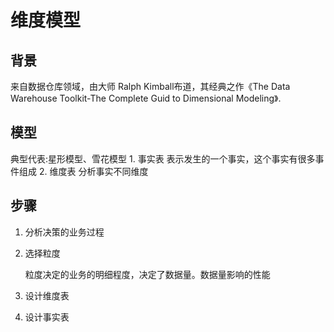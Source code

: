 # 维度模型

## 背景

来自数据仓库领域，由大师 Ralph Kimball布道，其经典之作《The Data Warehouse Toolkit-The Complete Guid to Dimensional Modeling》.

## 模型

典型代表:星形模型、雪花模型 1. 事实表 表示发生的一个事实，这个事实有很多事件组成 2. 维度表 分析事实不同维度

## 步骤

1. 分析决策的业务过程
2. 选择粒度

   粒度决定的业务的明细程度，决定了数据量。数据量影响的性能

3. 设计维度表
4. 设计事实表

